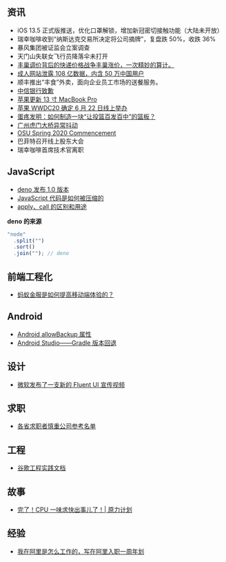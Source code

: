 ## 资讯

- iOS 13.5 正式版推送，优化口罩解锁，增加新冠密切接触功能（大陆未开放）
- 瑞幸咖啡收到“纳斯达克交易所决定将公司摘牌”，复盘跌 50%，收跌 36%
- 暴风集团被证监会立案调查
- 天门山失联女飞行员降落伞未打开
- [丰巢调价背后的快递价格战争丰巢涨价，一次精妙的算计。](http://weibointl.api.weibo.com/share/147186663.html?weibo_id=4505234556392068)
- [成人网站泄露 108 亿数据，内含 50 万中国用户](https://mp.weixin.qq.com/s/Xpja39I1jPsJvAWSIcec6A)
- 顺丰推出“丰食”外卖，面向企业员工市场的送餐服务。
- [中信银行致歉](http://weibointl.api.weibo.com/share/145094964.html?weibo_id=4501749556195940)
- [苹果更新 13 寸 MacBook Pro](https://www.apple.com.cn/macbook-pro-13/)
- [苹果 WWDC20 确定 6 月 22 日线上举办](https://developer.apple.com/wwdc20/)
- [蛋疼发明：如何制造一块“让投篮百发百中”的篮板？](https://weibointl.api.weibo.cn/share/144821757.html?weibo_id=4501294645833399)
- [广州虎门大桥异常抖动](https://weibointl.api.weibo.cn/share/144747969.html?weibo_id=4501285464272816)
- [OSU Spring 2020 Commencement](https://livestream.com/wosu/osuspring2020)
- 巴菲特召开线上股东大会
- 瑞幸咖啡首席技术官离职

## JavaScript

- [deno 发布 1.0 版本](https://github.com/denoland/deno)
- [JavaScript 代码是如何被压缩的](https://mp.weixin.qq.com/s/WEFdWtraKAL_C_Rl2R7Y6Q)
- [apply、call 的区别和用途](https://juejin.im/entry/58d0a7b22f301e007e5a15ae)

**deno 的来源**

```javascript
"node"
  .split("")
  .sort()
  .join(""); // deno
```

## 前端工程化

- [蚂蚁金服是如何提高移动端体验的？](https://mp.weixin.qq.com/s/2zWnXJS6INddQY-p2eQJwA)

## Android

- [Android allowBackup 属性](https://www.jianshu.com/p/2cb6c55cab70)
- [Android Studio——Gradle 版本回退](https://blog.csdn.net/coder_ken/article/details/47211051?utm_source=blogxgwz1)

## 设计

- [微软发布了一支新的 Fluent UI 宣传视频](http://weibointl.api.weibo.com/share/147156955.html?weibo_id=4505341687324957)

## 求职

- [各省求职者慎重公司参考名单](https://docs.qq.com/sheet/DUWZRUE9iRUFJeklh)

## 工程

- [谷歌工程实践文档](https://jimmysong.io/eng-practices/)

## 故事

- [完了！CPU 一味求快出事儿了！| 原力计划](https://mp.weixin.qq.com/s/lYGM8tuq6nXP26-ZTAOVVA)

## 经验

- [我在阿里是怎么工作的，写在阿里入职一周年划](https://mp.weixin.qq.com/s/9uxfGzrRFJoRigEh83B27w)
